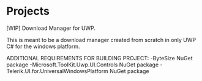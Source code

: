 # Projects
[WIP] Download Manager for UWP.

This is meant to be a download manager created from scratch in only UWP C# for the windows platform.

ADDITIONAL REQUIREMENTS FOR BUILDING PROJECT:
-ByteSize NuGet package
-Microsoft.ToolKit.Uwp.UI.Controls NuGet package
-Telerik.UI.for.UniversalWindowsPlatform NuGet package
